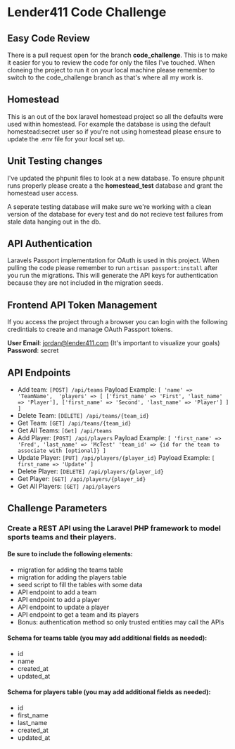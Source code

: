 # Lender411 Code Challenge

## Easy Code Review

There is a pull request open for the branch **code_challenge**. This is to make it easier for you to review the code for only the files I've touched. When cloneing the project to run it on your local machine please remember to switch to the code_challenge branch as that's where all my work is. 

## Homestead

This is an out of the box laravel homestead project so all the defaults were used within homestead. For example the database is using the default homestead:secret user so if you're not using homestead please ensure to update the .env file for your local set up.

## Unit Testing changes

I've updated the phpunit files to look at a new database. To ensure phpunit runs properly please create a the **homestead_test** database and grant the homestead user access. 

A seperate testing database will make sure we're working with a clean version of the database for every test and do not recieve test failures from stale data hanging out in the db.

## API Authentication

Laravels Passport implementation for OAuth is used in this project. 
When pulling the code please remember to run ```artisan passport:install``` after you run the migrations.
This will generate the API keys for authentication because they are not included in the migration seeds.

## Frontend API Token Management

If you access the project through a browser you can login with the following credintials to create and manage
OAuth Passport tokens.

**User Email**: jordan@lender411.com (It's important to visualize your goals)
**Password**: secret

## API Endpoints

- Add team: ```[POST] /api/teams``` Payload Example: ```[
    'name' => 'TeamName', 
    'players' => [
        ['first_name' => 'First', 'last_name' => 'Player'],
        ['first_name' => 'Second', 'last_name' => 'Player']
    ]
]```
- Delete Team: ```[DELETE] /api/teams/{team_id}```
- Get Team: ```[GET] /api/teams/{team_id}```
- Get All Teams: ```[Get] /api/teams```
- Add Player: ```[POST] /api/players``` Payload Example: ```[
    'first_name' => 'Fred',
    'last_name' => 'McTest'
    'team_id' => {id for the team to associate with [optional]}
]```
- Update Player: ```[PUT] /api/players/{player_id}``` Payload Example: ```[
    first_name => 'Update'
]```
- Delete Player: ```[DELETE] /api/players/{player_id}```
- Get Player: ```[GET] /api/players/{player_id}```
- Get All Players: ```[GET] /api/players```

## Challenge Parameters

### Create a REST API using the Laravel PHP framework to model sports teams and their players.

#### Be sure to include the following elements:

- migration for adding the teams table
- migration for adding the players table
- seed script to fill the tables with some data
- API endpoint to add a team
- API endpoint to add a player
- API endpoint to update a player
- API endpoint to get a team and its players
- Bonus: authentication method so only trusted entities may call the APIs

#### Schema for teams table (you may add additional fields as needed):

- id
- name
- created_at
- updated_at

#### Schema for players table (you may add additional fields as needed):

- id
- first_name
- last_name
- created_at
- updated_at
